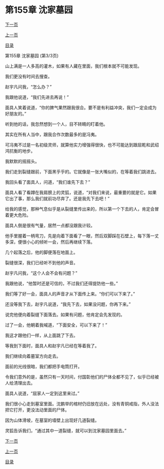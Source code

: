 <h1>第155章    沈家墓园</h1>
            <div><p><a href="./0465_%E7%AC%AC156%E7%AB%A0_%E5%89%91%E6%8B%94%E5%BC%A9%E5%BC%A0.md">下一页</a></p><p><a href="./0463_%E7%AC%AC155%E7%AB%A0_%E6%B2%88%E5%AE%B6%E5%A2%93%E5%9B%AD.md">上一页</a></p><p><a href="../">目录</a></p></div>
            <div><p>第155章    沈家墓园 (第3/3页)</p><p>山上满是一人多高的灌木，如果有人藏在里面，我们根本就不可能发现。</p><p>我们更没有时间去搜查。</p><p>赵宇凡问我，“怎么办？”</p><p>我跟他说道，“我们先进去再说！”</p><p>面具人笑着说道，“你的脾气果然跟我很合。要不是有利益冲突，我们一定会成为好朋友的。”</p><p>听到他的话，我忽然想到一个人，目不转睛的盯着他。</p><p>其实在所有人当中，跟我合作次数最多的是冯夷。</p><p>可冯夷不过是一名初级灵师，就算他实力增强得很快，也不可能达到跟屈乾和武绍鸿抗衡的地步。</p><p>我默默的摇摇头。</p><p>我们走到裂缝跟前，下面黑乎乎的。它就像是一张大嘴似的，在等着我们跳进去。</p><p>我回头看了面具人，问道，“我们谁先下去？”</p><p>面具人看了看蹲在我肩膀上的灵狐，说道，“对我们来说，最重要的就是它。如果它出了事，那么我们就前功尽弃了。还是我先下去吧！”</p><p>给我的感觉，那种气息似乎是从裂缝里传出来的，所以第一个下去的人，肯定会冒着更大危险。</p><p>面具人倒是很有气量，居然一点都没跟我计较。</p><p>他手里握着一柄弯刀，先是向着下面看了一眼，然后双脚踩在石壁上，每下落一丈多深，便很小心的倾听一会，然后再继续下落。</p><p>几个起落之后，他的脚便落在地面上。</p><p>裂缝很深，我们已经听不到他的声音。</p><p>赵宇凡问我，“这个人会不会有问题？”</p><p>我跟他说，“他暂时还是可信的，不过我们还得提防他一些。”</p><p>我们等了好一会，面具人的声音才从下面传上来。“你们可以下来了。”</p><p>还没等我下去，赵宇凡说道，“我先下去，如果没问题，你再下来。”</p><p>说完他便向着裂缝下面落去。如果有问题，他肯定会先发现的。</p><p>过了一会，他朝着我喊道，“下面安全，可以下来了！”</p><p>我这才跟他们一样，从上面跳了下去。</p><p>等我到下面时，面具人和赵宇凡已经在等着我了。</p><p>我们继续向着墓室方向走去。</p><p>面前的光线很暗，我们都把手电筒打开。</p><p>令我们意外的是，虽然只有一天时间，付国彰他们的尸体全都不见了，似乎已经被人给清理出去。</p><p>面具人说道，“屈家人一定到这里来过。”</p><p>我们很小心走到墓室里面。沈鹏举的棺材仍旧放在远处，没有青铜戒指，外人没法把它打开，更没法动里面的尸体。</p><p>因为山体滑坡，在墓室的墙壁上出现好几道裂缝。</p><p>灵狐告诉我们，“通过其中一道裂缝，就可以到沈家墓园里面去。”</p></div>
            <div><p><a href="./0465_%E7%AC%AC156%E7%AB%A0_%E5%89%91%E6%8B%94%E5%BC%A9%E5%BC%A0.md">下一页</a></p><p><a href="./0463_%E7%AC%AC155%E7%AB%A0_%E6%B2%88%E5%AE%B6%E5%A2%93%E5%9B%AD.md">上一页</a></p><p><a href="../">目录</a></p></div>
